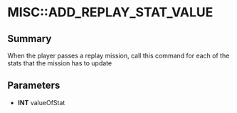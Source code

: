 # MISC::ADD_REPLAY_STAT_VALUE

## Summary
When the player passes a replay mission, call this command for each of the stats that the mission has to update

## Parameters
* **INT** valueOfStat